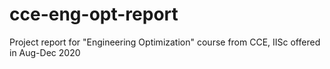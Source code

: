 # cce-eng-opt-report
Project report for "Engineering Optimization" course from CCE, IISc offered in Aug-Dec 2020
